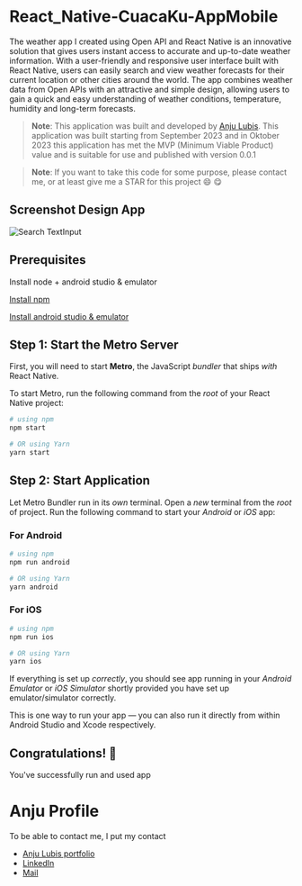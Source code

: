# React_Native-CuacaKu-AppMobile

The weather app I created using Open API and React Native is an innovative solution that gives users instant access to accurate and up-to-date weather information. With a user-friendly and responsive user interface built with React Native, users can easily search and view weather forecasts for their current location or other cities around the world. The app combines weather data from Open APIs with an attractive and simple design, allowing users to gain a quick and easy understanding of weather conditions, temperature, humidity and long-term forecasts.


>**Note**: This application was built and developed by [Anju Lubis](https://anjulubis.vercel.app/). This application was built starting from September 2023 and in Oktober 2023 this application has met the MVP (Minimum Viable Product) value and is suitable for use and published with version 0.0.1

>**Note**: If you want to take this code for some purpose, please contact me, or at least give me a STAR for this project :smile: :yum:

## Screenshot Design App
>
![Search TextInput](CucaKu.png)

## Prerequisites

Install node + android studio & emulator

[Install npm](https://www.npmjs.com/get-npm)

[Install android studio & emulator](https://developer.android.com/studio)


## Step 1: Start the Metro Server

First, you will need to start **Metro**, the JavaScript _bundler_ that ships _with_ React Native.

To start Metro, run the following command from the _root_ of your React Native project:

```bash
# using npm
npm start

# OR using Yarn
yarn start
```

## Step 2: Start Application

Let Metro Bundler run in its _own_ terminal. Open a _new_ terminal from the _root_ of  project. Run the following command to start your _Android_ or _iOS_ app:

### For Android

```bash
# using npm
npm run android

# OR using Yarn
yarn android
```

### For iOS

```bash
# using npm
npm run ios

# OR using Yarn
yarn ios
```

If everything is set up _correctly_, you should see app running in your _Android Emulator_ or _iOS Simulator_ shortly provided you have set up emulator/simulator correctly.

This is one way to run your app — you can also run it directly from within Android Studio and Xcode respectively.


## Congratulations! :tada:

You've successfully run and used app


# Anju Profile
To be able to contact me, I put my contact

- [Anju Lubis portfolio](https://anjulubis.vercel.app/) 
- [LinkedIn](https://www.linkedin.com/in/anju-ucok-lubis/) 
- [Mail](anjuucoklubis@gmail.com) 
